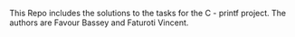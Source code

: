 This Repo includes the solutions to the tasks for the C - printf project.
The authors are Favour Bassey and Faturoti Vincent.
